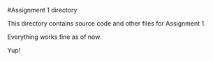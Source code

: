 #Assignment 1 directory

This directory contains source code and other files for Assignment 1.

Everything works fine as of now.

Yup!

